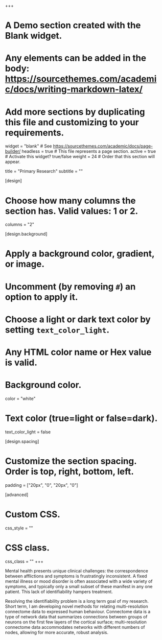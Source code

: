 +++
# A Demo section created with the Blank widget.
# Any elements can be added in the body: https://sourcethemes.com/academic/docs/writing-markdown-latex/
# Add more sections by duplicating this file and customizing to your requirements.

widget = "blank"  # See https://sourcethemes.com/academic/docs/page-builder/
headless = true  # This file represents a page section.
active = true  # Activate this widget? true/false
weight = 24  # Order that this section will appear.

title = "Primary Research"
subtitle = ""

[design]
  # Choose how many columns the section has. Valid values: 1 or 2.
  columns = "2"

[design.background]
  # Apply a background color, gradient, or image.
  #   Uncomment (by removing `#`) an option to apply it.
  #   Choose a light or dark text color by setting `text_color_light`.
  #   Any HTML color name or Hex value is valid.

  # Background color.
  color = "white"
  
  # Text color (true=light or false=dark).
  text_color_light = false

[design.spacing]
  # Customize the section spacing. Order is top, right, bottom, left.
  padding = ["20px", "0", "20px", "0"]

[advanced]
 # Custom CSS. 
 css_style = ""
 
 # CSS class.
 css_class = ""
+++

Mental health presents unique clinical challenges: the correspondence between afflictions and symptoms is frustratingly inconsistent. A fixed mental illness or mood disorder is often associated with a wide variety of symptoms, and typically only a small subset of these manifest in any one patient. This lack of identifiability hampers treatment.

Resolving the identifiability problem is a long term goal of my research. Short term, I am developing novel methods for relating multi-resolution connectome data to expressed human behaviour. Connectome data is a type of network data that summarizes connections between groups of neurons on the first few layers of the cortical surface; multi-resolution connectome data accommodates networks with different numbers of nodes, allowing for more accurate, robust analysis.
